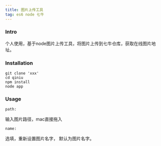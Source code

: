 ```yaml
---
title: 图片上传工具
tag: es6 node 七牛
---
```

### Intro
个人使用，基于node图片上传工具，将图片上传到七牛仓库，获取在线图片地址。
<!-- more -->
### Installation
```
git clone 'xxx'
cd qiniu
npm install
node app
```

### Usage
```
path:
```
输入图片路径，mac直接拖入
```
name:
```
选填，重新设置图片名字， 默认为图片名字。
